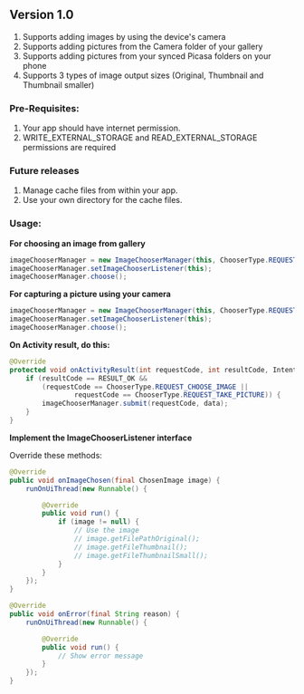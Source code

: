 ## Version 1.0
1. Supports adding images by using the device's camera
2. Supports adding pictures from the Camera folder of your gallery
3. Supports adding pictures from your synced Picasa folders on your phone
4. Supports 3 types of image output sizes (Original, Thumbnail and Thumbnail smaller)

### Pre-Requisites:
1. Your app should have internet permission.
2. WRITE_EXTERNAL_STORAGE and READ_EXTERNAL_STORAGE permissions are required

### Future releases
1. Manage cache files from within your app.
2. Use your own directory for the cache files.

### Usage:

__For choosing an image from gallery__
```java
imageChooserManager = new ImageChooserManager(this, ChooserType.REQUEST_CHOOSE_IMAGE);
imageChooserManager.setImageChooserListener(this);
imageChooserManager.choose();
```

__For capturing a picture using your camera__
```java
imageChooserManager = new ImageChooserManager(this, ChooserType.REQUEST_TAKE_PICTURE);
imageChooserManager.setImageChooserListener(this);
imageChooserManager.choose();
```

__On Activity result, do this:__
```java
@Override
protected void onActivityResult(int requestCode, int resultCode, Intent data) {
	if (resultCode == RESULT_OK && 
		(requestCode == ChooserType.REQUEST_CHOOSE_IMAGE ||
				requestCode == ChooserType.REQUEST_TAKE_PICTURE)) {
		imageChooserManager.submit(requestCode, data);
	}
}
```

__Implement the ImageChooserListener interface__

Override these methods:
```java
@Override
public void onImageChosen(final ChosenImage image) {
	runOnUiThread(new Runnable() {

		@Override
		public void run() {
			if (image != null) {
				// Use the image
				// image.getFilePathOriginal();
				// image.getFileThumbnail();
				// image.getFileThumbnailSmall();
			}
		}
	});
}
```

```java
@Override
public void onError(final String reason) {
	runOnUiThread(new Runnable() {

		@Override
		public void run() {
			// Show error message
		}
	});
}
```
       
